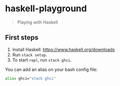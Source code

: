 # haskell-playground

> Playing with Haskell

## First steps

1. Install Haskell: https://www.haskell.org/downloads
2. Run `stack setup`.
3. To start `repl`, run `stack ghci`.

You can add an alias on your bash config file:

```sh
alias ghci="stack ghci"
```
